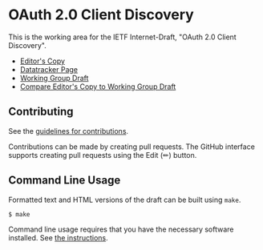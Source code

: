 # OAuth 2.0 Client Discovery

This is the working area for the IETF Internet-Draft, "OAuth 2.0 Client Discovery".

* [Editor's Copy](https://tplooker.github.io/draft-ietf-looker-oauth-client-discovery/#go.draft-ietf-looker-oauth-client-discovery.html)
* [Datatracker Page](https://datatracker.ietf.org/doc/draft-ietf-looker-oauth-client-discovery)
* [Working Group Draft](https://datatracker.ietf.org/doc/html/draft-ietf-looker-oauth-client-discovery)
* [Compare Editor's Copy to Working Group Draft](https://tplooker.github.io/draft-ietf-looker-oauth-client-discovery/#go.draft-ietf-looker-oauth-client-discovery.diff)


## Contributing

See the
[guidelines for contributions](https://github.com/tplooker/draft-ietf-looker-oauth-client-discovery/blob//CONTRIBUTING.md).

Contributions can be made by creating pull requests.
The GitHub interface supports creating pull requests using the Edit (✏) button.


## Command Line Usage

Formatted text and HTML versions of the draft can be built using `make`.

```sh
$ make
```

Command line usage requires that you have the necessary software installed.  See
[the instructions](https://github.com/martinthomson/i-d-template/blob/main/doc/SETUP.md).

